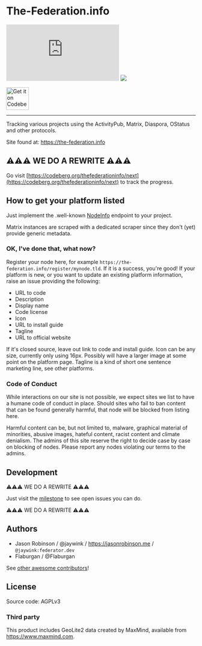 # The-Federation.info

[![Join the Matrix room](https://img.shields.io/matrix/the-federation:matrix.org?label=matrix)](https://matrix.to/#/#the-federation:matrix.org)
[![](https://img.shields.io/badge/license-AGPLv3-green.svg)](https://tldrlegal.com/license/gnu-affero-general-public-license-v3-(agpl-3.0))

<a href="https://codeberg.org/thefederationinfo/the-federation.info">
    <img alt="Get it on Codeberg" src="https://codeberg.org/Codeberg/GetItOnCodeberg/media/branch/main/get-it-on-neon-blue.png" height="60">
</a>

---

Tracking various projects using the ActivityPub, Matrix, Diaspora, OStatus and other protocols.

Site found at: https://the-federation.info

## ⚠️⚠️⚠️ WE DO A REWRITE ⚠️⚠️⚠️

Go visit [https://codeberg.org/thefederationinfo/next](https://codeberg.org/thefederationinfo/next) to track the progress.

## How to get your platform listed

Just implement the .well-known [NodeInfo](http://nodeinfo.diaspora.software/) endpoint to your project.

Matrix instances are scraped with a dedicated scraper since they don't (yet) provide generic metadata.

### OK, I've done that, what now?

Register your node here, for example `https://the-federation.info/register/mynode.tld`. If it is a success, you're good! If your platform is new, or you want to update an existing platform information, raise an issue providing the following:

* URL to code
* Description
* Display name
* Code license
* Icon
* URL to install guide
* Tagline
* URL to official website

If it's closed source, leave out link to code and install guide. Icon can be any size, currently only using 16px. Possibly will have a larger image at some point on the platform page. Tagline is a kind of short one sentence marketing line, see other platforms.

### Code of Conduct

While interactions on our site is not possible, we expect sites we list to have a humane code of conduct in place. Should sites who fail to ban content that can be found generally harmful, that node will be blocked from listing here.

Harmful content can be, but not limited to, malware, graphical material of minorities, abusive images, hateful content, racist content and climate denialism. The admins of this site reserve the right to decide case by case on blocking of nodes. Please report any nodes violating our terms to the admins.

## Development

⚠️⚠️⚠️ WE DO A REWRITE ⚠️⚠️⚠️

Just visit the [milestone](https://codeberg.org/thefederationinfo/next/projects/6543) to see open issues you can do.

⚠️⚠️⚠️ WE DO A REWRITE ⚠️⚠️⚠️

## Authors

* Jason Robinson / @jaywink / https://jasonrobinson.me / `@jaywink:federator.dev`
* Flaburgan / @Flaburgan

See [other awesome contributors](https://github.com/thefederationinfo/the-federation.info/graphs/contributors)!

## License

Source code: AGPLv3

### Third party

This product includes GeoLite2 data created by MaxMind, available from https://www.maxmind.com.
